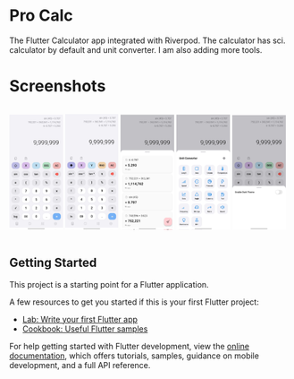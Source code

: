 # Pro Calc

The Flutter Calculator app integrated with Riverpod. The calculator has sci. calculator by default and unit converter. I am also adding more tools.

# Screenshots

<div style="width:100%; display:flex; justify-content:space-between;">

[<img src="https://github.com/thegravity98/Pro-Calc/blob/dev/screenshots/S1.jpg" width=19% alt="Screenshot 1">](https://github.com/thegravity98/Pro-Calc/blob/dev/screenshots/S1.jpg)
[<img src="https://github.com/thegravity98/Pro-Calc/blob/dev/screenshots/S2.jpg" width=19% alt="Screenshot 2">](https://github.com/thegravity98/Pro-Calc/blob/dev/screenshots/S2.jpg)
[<img src="https://github.com/thegravity98/Pro-Calc/blob/dev/screenshots/S3.jpg" width=19% alt="Screenshot 3">](https://github.com/thegravity98/Pro-Calc/blob/dev/screenshots/S3.jpg)
[<img src="https://github.com/thegravity98/Pro-Calc/blob/dev/screenshots/S4.jpg" width=19% alt="Screenshot 4">](https://github.com/thegravity98/Pro-Calc/blob/dev/screenshots/S4.jpg)
[<img src="https://github.com/thegravity98/Pro-Calc/blob/dev/screenshots/S5.jpg" width=19% alt="Screenshot 5">](https://github.com/thegravity98/Pro-Calc/blob/dev/screenshots/S5.jpg)
</div>

## Getting Started

This project is a starting point for a Flutter application.

A few resources to get you started if this is your first Flutter project:

- [Lab: Write your first Flutter app](https://docs.flutter.dev/get-started/codelab)
- [Cookbook: Useful Flutter samples](https://docs.flutter.dev/cookbook)

For help getting started with Flutter development, view the
[online documentation](https://docs.flutter.dev/), which offers tutorials,
samples, guidance on mobile development, and a full API reference.

